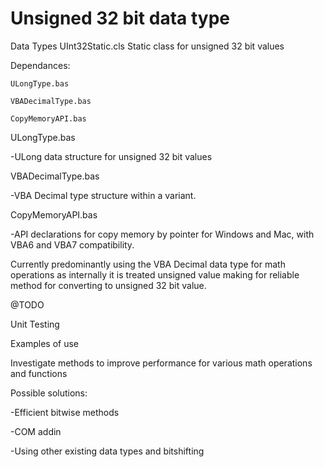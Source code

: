 # Unsigned 32 bit data type

Data Types
UInt32Static.cls Static class for unsigned 32 bit values

  Dependances:
  
    ULongType.bas
    
    VBADecimalType.bas
    
    CopyMemoryAPI.bas

ULongType.bas

-ULong data structure for unsigned 32 bit values	

VBADecimalType.bas

-VBA Decimal type structure within a variant.

CopyMemoryAPI.bas

-API declarations for copy memory by pointer for Windows and Mac, with VBA6 and VBA7 compatibility.


Currently predominantly using the VBA Decimal data type for math operations as internally it is treated unsigned value making for reliable method for converting to unsigned 32 bit value.

@TODO

Unit Testing

Examples of use

Investigate methods to improve performance for various math operations and functions

Possible solutions:

-Efficient bitwise methods

-COM addin

-Using other existing data types and bitshifting
